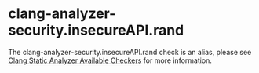 clang-analyzer-security.insecureAPI.rand
========================================

The clang-analyzer-security.insecureAPI.rand check is an alias, please
see [Clang Static Analyzer Available
Checkers](https://clang.llvm.org/docs/analyzer/checkers.html#security-insecureapi-rand)
for more information.
